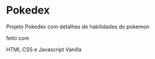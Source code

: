 # Pokedex
Projeto Pokedex com detalhes de habilidades do pokemon

feito com

HTMl,
CSS e
Javascript Vanilla
